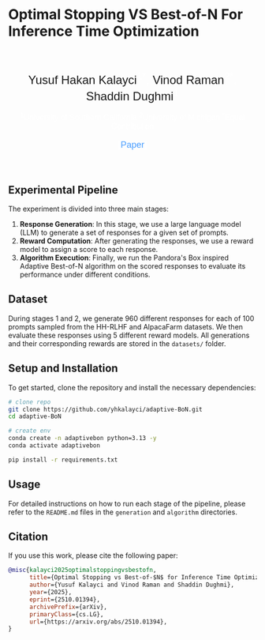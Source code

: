 # Optimal Stopping VS Best-of-N For Inference Time Optimization

<div style="padding: 20px; text-align: center; color: white; font-family: Arial, sans-serif;">
  <p style="font-size: 24px; margin-bottom: 10px;">
    <a href="#" style="text-decoration: none;">Yusuf Hakan Kalayci</a><sup>1*</sup>, 
    <a href="#" style="text-decoration: none;">Vinod Raman</a><sup>2*</sup>, 
    <a href="#" style="text-decoration: none;">Shaddin Dughmi</a><sup>1</sup>
  </p>
  
  <p style="font-size: 16px; margin-bottom: 5px;">
    <sup>1</sup>University of Southern California
    <sup>2</sup>University of Michigan
    <sup>*</sup>Equal Contribution
  </p>
  
  <p style="font-size: 18px;">
    [<a href="https://arxiv.org/abs/2510.01394" style="color: #4a9eff; text-decoration: none;">Paper</a>] 
  </p>
</div>

## Experimental Pipeline

The experiment is divided into three main stages:

1.  **Response Generation**: In this stage, we use a large language model (LLM) to generate a set of responses for a given set of prompts.
2.  **Reward Computation**: After generating the responses, we use a reward model to assign a score to each response.
3.  **Algorithm Execution**: Finally, we run the Pandora's Box inspired Adaptive Best-of-N algorithm on the scored responses to evaluate its performance under different conditions.

## Dataset
During stages 1 and 2, we generate 960 different responses for each of 100 prompts sampled from the HH-RLHF and AlpacaFarm datasets. We then evaluate these responses using 5 different reward models. All generations and their corresponding rewards are stored in the `datasets/` folder.

## Setup and Installation

To get started, clone the repository and install the necessary dependencies:

```bash
# clone repo
git clone https://github.com/yhkalayci/adaptive-BoN.git
cd adaptive-BoN

# create env
conda create -n adaptivebon python=3.13 -y
conda activate adaptivebon

pip install -r requirements.txt
```

## Usage

For detailed instructions on how to run each stage of the pipeline, please refer to the `README.md` files in the `generation` and `algorithm` directories.

## Citation

If you use this work, please cite the following paper:
```bibtex
@misc{kalayci2025optimalstoppingvsbestofn,
      title={Optimal Stopping vs Best-of-$N$ for Inference Time Optimization}, 
      author={Yusuf Kalayci and Vinod Raman and Shaddin Dughmi},
      year={2025},
      eprint={2510.01394},
      archivePrefix={arXiv},
      primaryClass={cs.LG},
      url={https://arxiv.org/abs/2510.01394}, 
}
```
